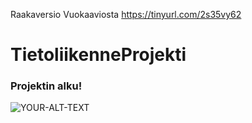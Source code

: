 
Raakaversio Vuokaaviosta
https://tinyurl.com/2s35vy62

# TietoliikenneProjekti
### Projektin alku!





<picture>
 <source media="(prefers-color-scheme: dark)" srcset="YOUR-DARKMODE-IMAGE">
 <source media="(prefers-color-scheme: light)" srcset="YOUR-LIGHTMODE-IMAGE">
 <img alt="YOUR-ALT-TEXT" src="YOUR-DEFAULT-IMAGE">
</picture>

